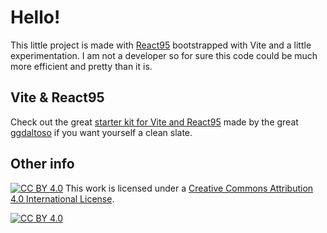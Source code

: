 # Hello!

This little project is made with [React95](https://github.com/React95/React95) bootstrapped with Vite and a little experimentation. I am not a developer so for sure this code could be much more efficient and pretty than it is.

## Vite & React95

Check out the great [starter kit for Vite and React95](https://stackblitz.com/edit/react95-vite-starter) made by the great [ggdaltoso](https://github.com/ggdaltoso) if you want yourself a clean slate.

## Other info

[![CC BY 4.0][cc-by-shield]][cc-by]
This work is licensed under a
[Creative Commons Attribution 4.0 International License][cc-by].

[cc-by]: http://creativecommons.org/licenses/by/4.0/
[cc-by-image]: https://i.creativecommons.org/l/by/4.0/88x31.png
[cc-by-shield]: https://img.shields.io/badge/License-CC%20BY%204.0-lightgrey.svg

[![CC BY 4.0][cc-by-image]][cc-by]
